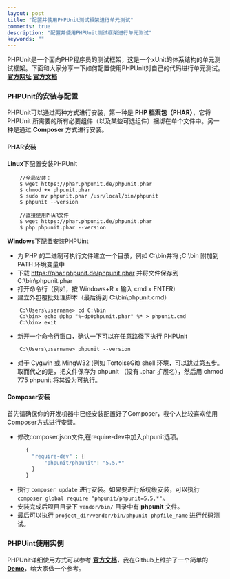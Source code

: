 ```yaml
---
layout: post
title: "配置并使用PHPUnit测试框架进行单元测试"
comments: true
description: "配置并使用PHPUnit测试框架进行单元测试"
keywords: ""
---
```


PHPUnit是一个面向PHP程序员的测试框架，这是一个xUnit的体系结构的单元测试框架。下面和大家分享一下如何配置使用PHPUnit对自己的代码进行单元测试。**[官方网址](http://www.phpunit.cn/)** **[官方文档](http://www.phpunit.cn/manual/current/zh_cn/installation.html#installation.composer)**

### PHPUnit的安装与配置
PHPUnit可以通过两种方式进行安装，第一种是 **PHP 档案包（PHAR）**，它将 PHPUnit 所需要的所有必要组件（以及某些可选组件）捆绑在单个文件中。另一种是通过 **Composer** 方式进行安装。

#### PHAR安装
**Linux**下配置安装PHPUnit

```shell
    //全局安装：
    $ wget https://phar.phpunit.de/phpunit.phar
    $ chmod +x phpunit.phar
    $ sudo mv phpunit.phar /usr/local/bin/phpunit
    $ phpunit --version

    //直接使用PHAR文件
    $ wget https://phar.phpunit.de/phpunit.phar
    $ php phpunit.phar --version
```

**Windows**下配置安装PHPUint

- 为 PHP 的二进制可执行文件建立一个目录，例如 C:\bin并将 ;C:\bin 附加到 PATH 环境变量中
- 下载 https://phar.phpunit.de/phpunit.phar 并将文件保存到 C:\bin\phpunit.phar
- 打开命令行（例如，按 Windows+R » 输入 cmd » ENTER)
- 建立外包覆批处理脚本（最后得到 C:\bin\phpunit.cmd）

```shell
    C:\Users\username> cd C:\bin
    C:\bin> echo @php "%~dp0phpunit.phar" %* > phpunit.cmd
    C:\bin> exit
```

- 新开一个命令行窗口，确认一下可以在任意路径下执行 PHPUnit

```shell
    C:\Users\username> phpunit --version
```

- 对于 Cygwin 或 MingW32 (例如 TortoiseGit) shell 环境，可以跳过第五步。 取而代之的是，把文件保存为 phpunit （没有 .phar 扩展名），然后用 chmod 775 phpunit 将其设为可执行。

#### Composer安装
首先请确保你的开发机器中已经安装配置好了Composer，我个人比较喜欢使用Composer方式进行安装。

- 修改composer.json文件,在require-dev中加入phpunit选项。

```php
      {
        "require-dev" : {
            "phpunit/phpunit": "5.5.*"
        }
      }
```
- 执行 `composer update` 进行安装。如果要进行系统级安装，可以执行 `composer global require "phpunit/phpunit=5.5.*"`。
- 安装完成后项目目录下 `vendor/bin/` 目录中有 **phpunit** 文件。
- 最后可以执行 `project_dir/vendor/bin/phpunit phpfile_name` 进行代码测试。

### PHPUint使用实例
PHPUnit详细使用方式可以参考 **[官方文档](http://www.phpunit.cn/manual/current/zh_cn/installation.html#installation.composer)**，我在Github上维护了一个简单的 **[Demo](https://github.com/vim22th/DP)**，给大家做一个参考。